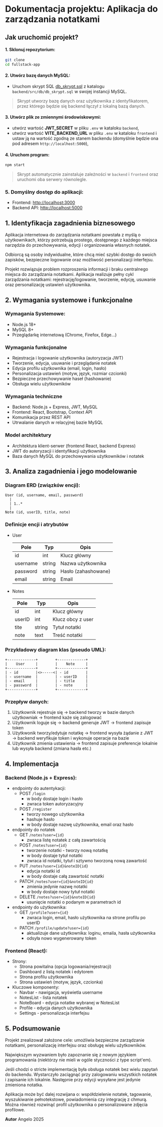 # Dokumentacja projektu: Aplikacja do zarządzania notatkami

## Jak uruchomić projekt?
#### 1. **Sklonuj repozytorium:**
  ```bash
  git clone
  cd fullstack-app
  ```

#### 2. **Utwórz bazę danych MySQL:**
  - Uruchom skrypt SQL [db_skrypt.sql](./fullstack-app/backend/src/db/db_skrypt.sql) z katalogu `backend/src/db/db_skrypt.sql` w swojej instancji MySQL.
  > Skrypt utworzy bazę danych oraz użytkownika z identyfikatorem, przez którego będzie się backend łączył z lokalną bazą danych.

#### 3. **Utwórz plik ze zmiennymi środowiskowymi:**
  - utwórz wartość **JWT_SECRET** w pliku `.env` w kataloku `backend`,
  - utwórz wartość **VITE_BACKEND_URL** w pliku `.env` w kataloku `frontend` i ustaw ją na wartość zgodną ze stanem backendu (domyślnie będzie ona pod adresem `http://localhost:5000`),

#### 4. **Uruchom program:**
  ```bash
  npm start
  ```
  > Skrypt automatycznie zainstaluje zależności w `backend` i `frontend` oraz uruchomi oba serwery równolegle.

### 5. **Domyślny dostęp do aplikacji:**
  - Frontend: [http://localhost:3000](http://localhost:3000)
  - Backend API: [http://localhost:5000](http://localhost:5000)


## 1. Identyfikacja zagadnienia biznesowego
Aplikacja internetowa do zarządzania notatkami powstała z myślą o użytkownikach, którzy potrzebują prostego, dostępnego z każdego miejsca narzędzia do przechowywania, edycji i organizowania własnych notatek. 

Odbiorcą są osoby indywidualne, które chcą mieć szybki dostęp do swoich zapisków, bezpieczne logowanie oraz możliwość personalizacji interfejsu. 

Projekt rozwiązuje problem rozproszenia informacji i braku centralnego miejsca do zarządzania notatkami. Aplikacja realizuje pełny cykl zarządzania notatkami: rejestrację/logowanie, tworzenie, edycję, usuwanie oraz personalizację ustawień użytkownika.

## 2. Wymagania systemowe i funkcjonalne
### Wymagania Systemowe:
- Node.js 18+
- MySQL 8+
- Przeglądarkę internetową (Chrome, Firefox, Edge...)

### Wymagania funkcjonalne
- Rejestracja i logowanie użytkownika (autoryzacja JWT)
- Tworzenie, edycja, usuwanie i przeglądanie notatek
- Edycja profilu użytkownika (email, login, hasło)
- Personalizacja ustawień (motyw, język, rozmiar czcionki)
- Bezpieczne przechowywanie haseł (hashowanie)
- Obsługa wielu użytkowników

### Wymagania techniczne
- Backend: Node.js + Express, JWT, MySQL
- Frontend: React, Bootstrap, Context API
- Komunikacja przez REST API
- Utrwalanie danych w relacyjnej bazie MySQL

### Model architektury
- Architektura klient-serwer (frontend React, backend Express)
- JWT do autoryzacji i identyfikacji użytkownika
- Baza danych MySQL do przechowywania użytkowników i notatek

## 3. Analiza zagadnienia i jego modelowanie
### Diagram ERD (związków encji):
```
User (id, username, email, password)
  |
  | 1..*
  |
Note (id, userID, title, note)
```

### Definicje encji i atrybutów
- User

  | Pole      | Typ     | Opis                |
  |-----------|---------|---------------------|
  | id        | int     | Klucz główny        |
  | username  | string  | Nazwa użytkownika   |
  | password  | string  | Hasło (zahashowane) |
  | email     | string  | Email               |

- Notes

  | Pole    | Typ   | Opis              |
  |---------|-------|-------------------|
  | id      | int   | Klucz główny      |
  | userID  | int   | Klucz obcy z user |
  | tite    | string| Tytuł notatki     |
  | note    | text  | Treść notatki     |

### Przykładowy diagram klas (pseudo UML):
```
+-------------+        +-------------+
|    User     |        |    Note     |
+-------------+        +-------------+
| - id        |<>-----<| - id        |
| - username  |        | - userID    |
| - email     |        | - title     |
| - password  |        | - note      |
+-------------+        +-------------+
```

### Przepływ danych:
1. Użytkownik rejestruje się → backend tworzy w bazie danych użytkowniak → frontend każe się zalogować
2. Użytkownik loguje się → backend generuje JWT → frontend zapisuje token
3. Użytkwonik tworzy/edytuje notatkę → frontend wysyła żądanie z JWT → backend weryfikuje token i wykonuje operacje na bazie
4. Użytkownik zmienia ustawienia → frontend zapisuje preferencje lokalnie lub wysyła backend (zmiana hasła etc.)

## 4. Implementacja
### Backend (Node.js + Express):
* endpointy do autentykacji:
  - POST `/login`
    * w body dostaje login i hasło
    * zwraca token autoryzacyjny
  - POST `/register`
    * tworzy nowego użytkownika
    * hashuje hasło
    * w body dostaje nazwę użytkownika, email oraz hasło
* endpointy do notatek
  - GET `/notes?user={id}`
    * zwraca listę notatek z całą zawartością
  - POST `/notes?user={id}`
    * tworzenie notatki - tworzy nową notatkę
    * w body dostaje tytuł notatki
    * zwraca id notatki, tytuł i sztywno tworzoną nową zawartość
  - PUT `/notes?user={id}&noteID{id}`
    * edycja notatki id
    * w body dostaje całą zawartość notatki
  - PATCH `/notes?user={id}&noteID{id}`
    * zmienia jedynie nazwę notatki
    * w body dostaje nowy tytuł notatki
  - DELETE `/notes?user={id}&noteID{id}`
    * usunięcie notatki o podanym w parametrach id
* endpointy do użytkownika:
  - GET `/profile?user={id}`
    * zwraca login, email, hasło użytkownika na strone profilu po userID
  - PATCH `/profile/update?user={id}`
    * aktualizuje dane użytkownika: loginu, emaila, hasła użytkownika 
    * odsyła nowo wygenerowany token

### Frontend (React):
- Strony:
  - Strona powitalna (opcja logowania/rejestracji)
  - Dashboard z listą notatek i edytorem
  - Strona profilu użytkownika
  - Strona ustawień (motyw, język, czcionka)
- Kluczowe komponenty:
  - Navbar - nawigacja, wyświetla username
  - NotesList - lista notatek
  - NoteBoard - edycja notatke wybranej w NotesList
  - Profile - edycja danych użytkownika
  - Settings - personalizacja interfejsu

## 5. Podsumowanie
Projekt zrealizował założone cele: umożliwia bezpieczne zarządzanie notatkami, personalizację interfejsu oraz obsługę wielu użytkowników. 

Największym wyzwaniem było zapoznanie się z nowym językiem programowania (niektórzy nie mieli w ogóle styczności z type script'em). 

Jeśli chodzi o stricte implementację była obsługa notatek bez wielu zapytań do backendu. Wystarczyło zaciągnąć przy zalogowaniu wszystkich notatek i zapisanie ich lokalnie. Następnie przy edycji wysyłane jest jedynie zmieniona notatka.

Aplikacja może być dalej rozwijana o: współdzielenie notatek, tagowanie, wyszukiwanie pełnotekstowe, powiadomienia czy integrację z chmurą. Można również rozwinąć profil użytkownika o personalizowane zdjęcia profilowe.

**Autor**
Angelo
2025
